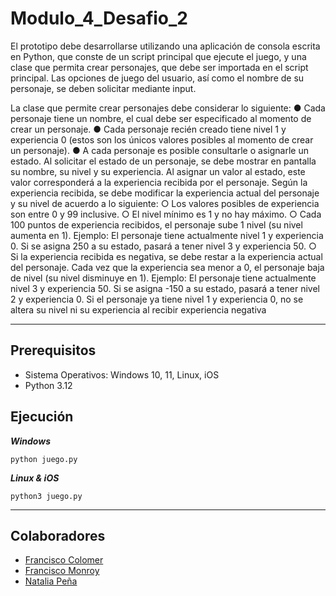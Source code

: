 # Modulo_4_Desafio_2


El prototipo debe desarrollarse utilizando una aplicación de consola escrita en Python, que
conste de un script principal que ejecute el juego, y una clase que permita crear personajes,
que debe ser importada en el script principal. Las opciones de juego del usuario, así como el
nombre de su personaje, se deben solicitar mediante input.

La clase que permite crear personajes debe considerar lo siguiente:
● Cada personaje tiene un nombre, el cual debe ser especificado al momento de crear
un personaje.
● Cada personaje recién creado tiene nivel 1 y experiencia 0 (estos son los únicos
valores posibles al momento de crear un personaje).
● A cada personaje es posible consultarle o asignarle un estado. Al solicitar el estado
de un personaje, se debe mostrar en pantalla su nombre, su nivel y su experiencia. Al
asignar un valor al estado, este valor corresponderá a la experiencia recibida por el
personaje. Según la experiencia recibida, se debe modificar la experiencia actual del
personaje y su nivel de acuerdo a lo siguiente:
○ Los valores posibles de experiencia son entre 0 y 99 inclusive.
○ El nivel mínimo es 1 y no hay máximo.
○ Cada 100 puntos de experiencia recibidos, el personaje sube 1 nivel (su nivel
aumenta en 1). Ejemplo: El personaje tiene actualmente nivel 1 y experiencia
0. Si se asigna 250 a su estado, pasará a tener nivel 3 y experiencia 50.
○ Si la experiencia recibida es negativa, se debe restar a la experiencia actual
del personaje. Cada vez que la experiencia sea menor a 0, el personaje baja
de nivel (su nivel disminuye en 1). Ejemplo: El personaje tiene actualmente
nivel 3 y experiencia 50. Si se asigna -150 a su estado, pasará a tener nivel 2 y
experiencia 0. Si el personaje ya tiene nivel 1 y experiencia 0, no se altera su
nivel ni su experiencia al recibir experiencia negativa


------------------------------------------

## Prerequisitos

- Sistema Operativos: Windows 10, 11, Linux, iOS
- Python 3.12

## Ejecución

***Windows***

`python juego.py`

***Linux & iOS***

`python3 juego.py`

------------------------------------------
## Colaboradores
- [Francisco Colomer](https://github.com/Cy5k0) 
- [Francisco Monroy](https://github.com/fmonroy75)
- [Natalia Peña](https://github.com/StudentNPD)
